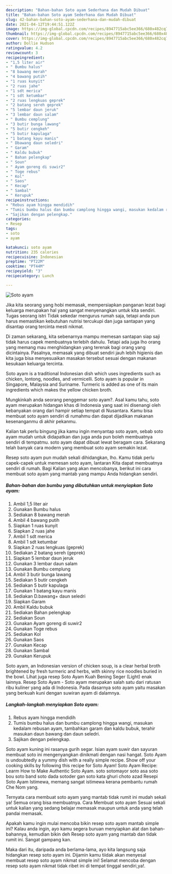 ```yaml
---
description: "Bahan-bahan Soto ayam Sederhana dan Mudah Dibuat"
title: "Bahan-bahan Soto ayam Sederhana dan Mudah Dibuat"
slug: 42-bahan-bahan-soto-ayam-sederhana-dan-mudah-dibuat
date: 2021-04-12T19:44:51.122Z
image: https://img-global.cpcdn.com/recipes/8947715abc5ee366/680x482cq70/soto-ayam-foto-resep-utama.jpg
thumbnail: https://img-global.cpcdn.com/recipes/8947715abc5ee366/680x482cq70/soto-ayam-foto-resep-utama.jpg
cover: https://img-global.cpcdn.com/recipes/8947715abc5ee366/680x482cq70/soto-ayam-foto-resep-utama.jpg
author: Dollie Hudson
ratingvalue: 4.2
reviewcount: 3
recipeingredient:
- "1,5 liter air"
- " Bumbu halus"
- "8 bawang merah"
- "4 bawang putih"
- "1 ruas kunyit"
- "2 ruas jahe"
- "1 sdt merica"
- "1 sdt ketumbar"
- "2 ruas lengkuas geprek"
- "2 batang sereh geprek"
- "5 lembar daun jeruk"
- "3 lembar daun salam"
- " Bumbu cemplung"
- "3 butir bunga lawang"
- "5 butir cengkeh"
- "5 butir kapulaga"
- "1 batang kayu manis"
- " Dbawang daun seledri"
- " Garam"
- " Kaldu bubuk"
- " Bahan pelengkap"
- " Soun"
- " Ayam goreng di suwir2"
- " Toge rebus"
- " Kol"
- " Saos"
- " Kecap"
- " Sambal"
- " Kerupuk"
recipeinstructions:
- "Rebus ayam hingga mendidih"
- "Tumis bumbu halus dan bumbu camplong hingga wangi, masukan kedalam rebusan ayam, tambahkan garam dan kaldu bubuk, terahir masukan daun bawang dan daun seledri."
- "Sajikan dengan pelengkap."
categories:
- Resep
tags:
- soto
- ayam

katakunci: soto ayam 
nutrition: 235 calories
recipecuisine: Indonesian
preptime: "PT22M"
cooktime: "PT44M"
recipeyield: "3"
recipecategory: Lunch

---
```



![Soto ayam](https://img-global.cpcdn.com/recipes/8947715abc5ee366/680x482cq70/soto-ayam-foto-resep-utama.jpg)

Jika kita seorang yang hobi memasak, mempersiapkan panganan lezat bagi keluarga merupakan hal yang sangat menyenangkan untuk kita sendiri. Tugas seorang istri Tidak sekedar mengurus rumah saja, tetapi anda pun harus memastikan kebutuhan nutrisi tercukupi dan juga santapan yang disantap orang tercinta mesti nikmat.

Di zaman  sekarang, kita sebenarnya mampu memesan santapan siap saji tidak harus capek membuatnya terlebih dahulu. Tetapi ada juga lho orang yang memang mau menghidangkan yang terenak bagi orang yang dicintainya. Pasalnya, memasak yang dibuat sendiri jauh lebih higienis dan kita juga bisa menyesuaikan masakan tersebut sesuai dengan makanan kesukaan keluarga tercinta. 

Soto ayam is a traditional Indonesian dish which uses ingredients such as chicken, lontong, noodles, and vermicelli. Soto ayam is popular in Singapore, Malaysia and Suriname. Turmeric is added as one of its main ingredients which makes the yellow chicken broth.

Mungkinkah anda seorang penggemar soto ayam?. Asal kamu tahu, soto ayam merupakan hidangan khas di Indonesia yang saat ini disenangi oleh kebanyakan orang dari hampir setiap tempat di Nusantara. Kamu bisa membuat soto ayam sendiri di rumahmu dan dapat dijadikan makanan kesenanganmu di akhir pekanmu.

Kalian tak perlu bingung jika kamu ingin menyantap soto ayam, sebab soto ayam mudah untuk didapatkan dan juga anda pun boleh membuatnya sendiri di tempatmu. soto ayam dapat dibuat lewat beragam cara. Sekarang telah banyak cara modern yang membuat soto ayam semakin lezat.

Resep soto ayam pun mudah sekali dihidangkan, lho. Kamu tidak perlu capek-capek untuk memesan soto ayam, lantaran Kita dapat membuatnya sendiri di rumah. Bagi Kalian yang akan mencobanya, berikut ini cara membuat soto ayam yang mantab yang mampu Anda hidangkan sendiri.

<!--inarticleads1-->

##### Bahan-bahan dan bumbu yang dibutuhkan untuk menyiapkan Soto ayam:

1. Ambil 1,5 liter air
1. Gunakan  Bumbu halus
1. Sediakan 8 bawang merah
1. Ambil 4 bawang putih
1. Siapkan 1 ruas kunyit
1. Siapkan 2 ruas jahe
1. Ambil 1 sdt merica
1. Ambil 1 sdt ketumbar
1. Siapkan 2 ruas lengkuas (geprek)
1. Sediakan 2 batang sereh (geprek)
1. Siapkan 5 lembar daun jeruk
1. Gunakan 3 lembar daun salam
1. Gunakan  Bumbu cemplung
1. Ambil 3 butir bunga lawang
1. Sediakan 5 butir cengkeh
1. Sediakan 5 butir kapulaga
1. Gunakan 1 batang kayu manis
1. Sediakan  D.bawang+ daun seledri
1. Siapkan  Garam
1. Ambil  Kaldu bubuk
1. Sediakan  Bahan pelengkap
1. Sediakan  Soun
1. Gunakan  Ayam goreng di suwir2
1. Gunakan  Toge rebus
1. Sediakan  Kol
1. Gunakan  Saos
1. Gunakan  Kecap
1. Gunakan  Sambal
1. Gunakan  Kerupuk


Soto ayam, an Indonesian version of chicken soup, is a clear herbal broth brightened by fresh turmeric and herbs, with skinny rice noodles buried in the bowl. Lihat juga resep Soto Ayam Kuah Bening Seger (Light) enak lainnya. Resep Soto Ayam - Soto ayam merupakan salah satu dari ratusan ribu kuliner yang ada di Indonesia. Pada dasarnya soto ayam yaitu masakan yang berkuah kuni dengan suwiran ayam di dalamnya. 

<!--inarticleads2-->

##### Langkah-langkah menyiapkan Soto ayam:

1. Rebus ayam hingga mendidih
1. Tumis bumbu halus dan bumbu camplong hingga wangi, masukan kedalam rebusan ayam, tambahkan garam dan kaldu bubuk, terahir masukan daun bawang dan daun seledri.
1. Sajikan dengan pelengkap.


Soto ayam kuning ini rasanya gurih segar. Isian ayam suwir dan sayuran membuat soto ini mengenyangkan dinikmati dengan nasi hangat. Soto Ayam is undoubtedly a yummy dish with a really simple recipe. Show off your cooking skills by following this recipe for Soto Ayam! Soto Ayam Recipe: Learm How to Make Authentic Soto Ayam. soto sotomayor soto asa soto bou soto band soto dada sotoder gan soto kata ghuri choto azad Resepi Soto Ayam Istimewa, memang sangat istimewa kerana pembantu rumah Che Nom yang. 

Ternyata cara membuat soto ayam yang mantab tidak rumit ini mudah sekali ya! Semua orang bisa membuatnya. Cara Membuat soto ayam Sesuai sekali untuk kalian yang sedang belajar memasak maupun untuk anda yang telah pandai memasak.

Apakah kamu ingin mulai mencoba bikin resep soto ayam mantab simple ini? Kalau anda ingin, ayo kamu segera buruan menyiapkan alat dan bahan-bahannya, kemudian bikin deh Resep soto ayam yang mantab dan tidak rumit ini. Sangat gampang kan. 

Maka dari itu, daripada anda berlama-lama, ayo kita langsung saja hidangkan resep soto ayam ini. Dijamin kamu tiidak akan menyesal membuat resep soto ayam nikmat simple ini! Selamat mencoba dengan resep soto ayam nikmat tidak ribet ini di tempat tinggal sendiri,ya!.

